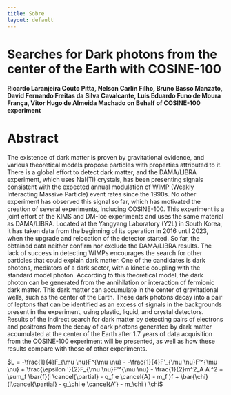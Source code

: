 ```yaml
---
title: Sobre
layout: default
---
```


# Searches for Dark photons from the center of the Earth with COSINE-100

####  Ricardo Laranjeira Couto Pitta, Nelson Carlin Filho, Bruno Basso Manzato, David Fernando Freitas da Silva Cavalcante, Luis Eduardo Funo de Moura França, Vitor Hugo de Almeida Machado on Behalf of COSINE-100 experiment

# Abstract

The existence of dark matter is proven by gravitational evidence, and various theoretical models propose particles with properties attributed to it. There is a
global effort to detect dark matter, and the DAMA/LIBRA experiment, which uses NaI(Tl) crystals, has been presenting signals consistent with the expected annual
modulation of WIMP (Weakly Interacting Massive Particle) event rates since the 1990s. No other experiment has observed this signal so far, which has motivated
the creation of several experiments, including COSINE-100. This experiment is a joint effort of the KIMS and DM-Ice experiments and uses the same material as
DAMA/LIBRA. Located at the Yangyang Laboratory (Y2L) in South Korea, it has taken data from the beginning of its operation in 2016 until 2023, when the
upgrade and relocation of the detector started. So far, the obtained data neither confirm nor exclude the DAMA/LIBRA results. The lack of success in detecting
WIMPs encourages the search for other particles that could explain dark matter. One of the candidates is dark photons, mediators of a dark sector, with a kinetic
coupling with the standard model photon. According to this theoretical model, the dark photon can be generated from the annihilation or interaction of fermionic
dark matter. This dark matter can accumulate in the center of gravitational wells, such as the center of the Earth. These dark photons decay into a pair of leptons
that can be identified as an excess of signals in the backgrounds present in the experiment, using plastic, liquid, and crystal detectors. Results of the indirect
search for dark matter by detecting pairs of electrons and positrons from the decay of dark photons generated by dark matter accumulated at the center of the
Earth after 1.7 years of data acquisition from the COSINE-100 experiment will be presented, as well as how these results compare with those of other experiments.




$L = -\frac{1}{4}F_{\mu \nu}F^{\mu \nu} - -\frac{1}{4}F'_{\mu \nu}F'^{\mu \nu} + \frac{\epsilon '}{2}F_{\mu \nu}F'^{\mu \nu} - \frac{1}{2}m^2_A A'^2 + \sum_f \bar{f}(i \cancel{\partial} - q_f e \cancel{A} - m_f )f + \bar{\chi} (i\cancel{\partial} - g_\chi e \cancel{A'} - m_\chi ) \chi$
